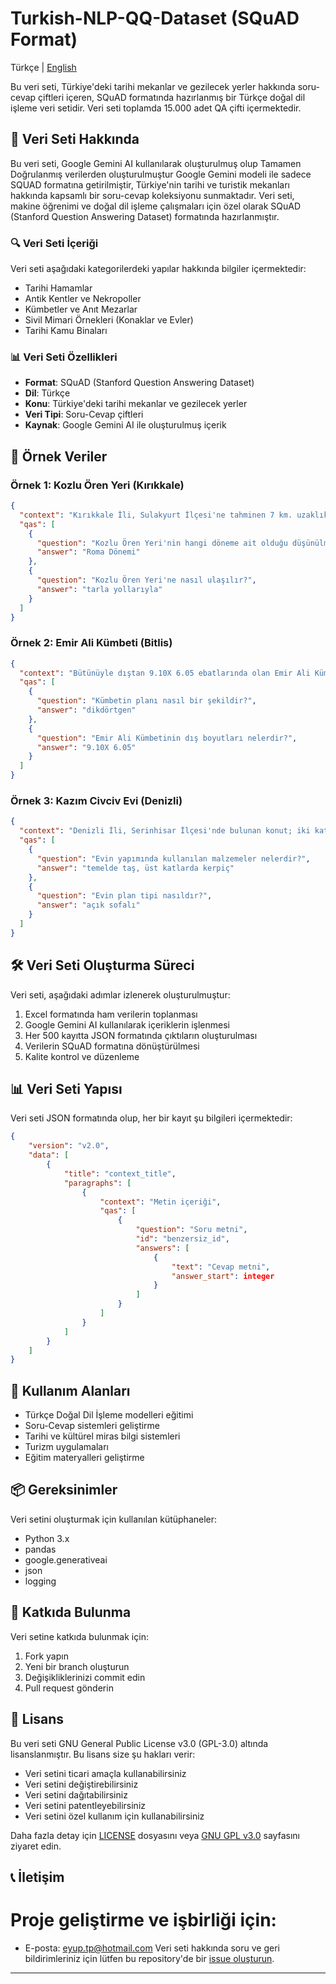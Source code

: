 # Turkish-NLP-QQ-Dataset (SQuAD Format)

Türkçe | [English](README.md)

Bu veri seti, Türkiye'deki tarihi mekanlar ve gezilecek yerler hakkında soru-cevap çiftleri içeren, SQuAD formatında hazırlanmış bir Türkçe doğal dil işleme veri setidir. Veri seti toplamda 15.000 adet QA çifti içermektedir.

## 📝 Veri Seti Hakkında

Bu veri seti, Google Gemini AI kullanılarak oluşturulmuş olup Tamamen Doğrulanmış verilerden oluşturulmuştur Google Gemini modeli ile sadece SQUAD formatına getirilmiştir, Türkiye'nin tarihi ve turistik mekanları hakkında kapsamlı bir soru-cevap koleksiyonu sunmaktadır. Veri seti, makine öğrenimi ve doğal dil işleme çalışmaları için özel olarak SQuAD (Stanford Question Answering Dataset) formatında hazırlanmıştır.

### 🔍 Veri Seti İçeriği

Veri seti aşağıdaki kategorilerdeki yapılar hakkında bilgiler içermektedir:
- Tarihi Hamamlar
- Antik Kentler ve Nekropoller
- Kümbetler ve Anıt Mezarlar
- Sivil Mimari Örnekleri (Konaklar ve Evler)
- Tarihi Kamu Binaları

### 📊 Veri Seti Özellikleri

- **Format**: SQuAD (Stanford Question Answering Dataset)
- **Dil**: Türkçe
- **Konu**: Türkiye'deki tarihi mekanlar ve gezilecek yerler
- **Veri Tipi**: Soru-Cevap çiftleri
- **Kaynak**: Google Gemini AI ile oluşturulmuş içerik

## 🎯 Örnek Veriler

### Örnek 1: Kozlu Ören Yeri (Kırıkkale)
```json
{
  "context": "Kırıkkale İli, Sulakyurt İlçesi'ne tahminen 7 km. uzaklıkta bulunan ve tarla yollarıyla ulaşılan, ayakta hiçbir yapı kalıntısı bulunmayan eski kent kalıntısıdır...",
  "qas": [
    {
      "question": "Kozlu Ören Yeri'nin hangi döneme ait olduğu düşünülmektedir?",
      "answer": "Roma Dönemi"
    },
    {
      "question": "Kozlu Ören Yeri'ne nasıl ulaşılır?",
      "answer": "tarla yollarıyla"
    }
  ]
}
```

### Örnek 2: Emir Ali Kümbeti (Bitlis)
```json
{
  "context": "Bütünüyle dıştan 9.10X 6.05 ebatlarında olan Emir Ali Kümbet'in...",
  "qas": [
    {
      "question": "Kümbetin planı nasıl bir şekildir?",
      "answer": "dikdörtgen"
    },
    {
      "question": "Emir Ali Kümbetinin dış boyutları nelerdir?",
      "answer": "9.10X 6.05"
    }
  ]
}
```

### Örnek 3: Kazım Civciv Evi (Denizli)
```json
{
  "context": "Denizli İli, Serinhisar İlçesi'nde bulunan konut; iki katlı, temelde taş, üst katlarda kerpiç malzeme ile inşa edilmiştir...",
  "qas": [
    {
      "question": "Evin yapımında kullanılan malzemeler nelerdir?",
      "answer": "temelde taş, üst katlarda kerpiç"
    },
    {
      "question": "Evin plan tipi nasıldır?",
      "answer": "açık sofalı"
    }
  ]
}
```

## 🛠️ Veri Seti Oluşturma Süreci

Veri seti, aşağıdaki adımlar izlenerek oluşturulmuştur:

1. Excel formatında ham verilerin toplanması
2. Google Gemini AI kullanılarak içeriklerin işlenmesi
3. Her 500 kayıtta JSON formatında çıktıların oluşturulması
4. Verilerin SQuAD formatına dönüştürülmesi
5. Kalite kontrol ve düzenleme

## 📊 Veri Seti Yapısı

Veri seti JSON formatında olup, her bir kayıt şu bilgileri içermektedir:

```json
{
    "version": "v2.0",
    "data": [
        {
            "title": "context_title",
            "paragraphs": [
                {
                    "context": "Metin içeriği",
                    "qas": [
                        {
                            "question": "Soru metni",
                            "id": "benzersiz_id",
                            "answers": [
                                {
                                    "text": "Cevap metni",
                                    "answer_start": integer
                                }
                            ]
                        }
                    ]
                }
            ]
        }
    ]
}
```

## 🎯 Kullanım Alanları

- Türkçe Doğal Dil İşleme modelleri eğitimi
- Soru-Cevap sistemleri geliştirme
- Tarihi ve kültürel miras bilgi sistemleri
- Turizm uygulamaları
- Eğitim materyalleri geliştirme

## 📦 Gereksinimler

Veri setini oluşturmak için kullanılan kütüphaneler:

- Python 3.x
- pandas
- google.generativeai
- json
- logging

## 🤝 Katkıda Bulunma

Veri setine katkıda bulunmak için:

1. Fork yapın
2. Yeni bir branch oluşturun
3. Değişikliklerinizi commit edin
4. Pull request gönderin

## 📄 Lisans

Bu veri seti GNU General Public License v3.0 (GPL-3.0) altında lisanslanmıştır. Bu lisans size şu hakları verir:
- Veri setini ticari amaçla kullanabilirsiniz
- Veri setini değiştirebilirsiniz
- Veri setini dağıtabilirsiniz
- Veri setini patentleyebilirsiniz
- Veri setini özel kullanım için kullanabilirsiniz

Daha fazla detay için [LICENSE](LICENSE) dosyasını veya [GNU GPL v3.0](https://www.gnu.org/licenses/gpl-3.0.tr.html) sayfasını ziyaret edin.

## 📞 İletişim
# Proje geliştirme ve işbirliği için:
 - E-posta: [eyup.tp@hotmail.com](mailto:eyup.tp@hotmail.com)
Veri seti hakkında soru ve geri bildirimleriniz için lütfen bu repository'de bir [issue oluşturun](https://github.com/yourusername/Turkish-NLP-QQ-Dataset/issues).

---
